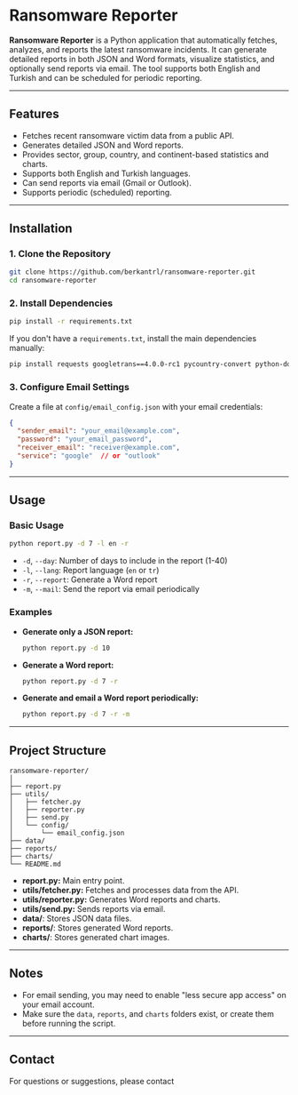 # Ransomware Reporter

**Ransomware Reporter** is a Python application that automatically fetches, analyzes, and reports the latest ransomware incidents. It can generate detailed reports in both JSON and Word formats, visualize statistics, and optionally send reports via email. The tool supports both English and Turkish and can be scheduled for periodic reporting.

---

## Features

- Fetches recent ransomware victim data from a public API.
- Generates detailed JSON and Word reports.
- Provides sector, group, country, and continent-based statistics and charts.
- Supports both English and Turkish languages.
- Can send reports via email (Gmail or Outlook).
- Supports periodic (scheduled) reporting.

---

## Installation

### 1. Clone the Repository

```bash
git clone https://github.com/berkantrl/ransomware-reporter.git
cd ransomware-reporter
```

### 2. Install Dependencies

```bash
pip install -r requirements.txt
```

If you don't have a `requirements.txt`, install the main dependencies manually:

```bash
pip install requests googletrans==4.0.0-rc1 pycountry-convert python-docx matplotlib seaborn python-dateutil
```

### 3. Configure Email Settings

Create a file at `config/email_config.json` with your email credentials:

```json
{
  "sender_email": "your_email@example.com",
  "password": "your_email_password",
  "receiver_email": "receiver@example.com",
  "service": "google"  // or "outlook"
}
```

---

## Usage

### Basic Usage

```bash
python report.py -d 7 -l en -r
```

- `-d`, `--day`: Number of days to include in the report (1-40)
- `-l`, `--lang`: Report language (`en` or `tr`)
- `-r`, `--report`: Generate a Word report
- `-m`, `--mail`: Send the report via email periodically

### Examples

- **Generate only a JSON report:**
  ```bash
  python report.py -d 10
  ```

- **Generate a Word report:**
  ```bash
  python report.py -d 7 -r
  ```

- **Generate and email a Word report periodically:**
  ```bash
  python report.py -d 7 -r -m
  ```

---

## Project Structure

```
ransomware-reporter/
│
├── report.py
├── utils/
│   ├── fetcher.py
│   ├── reporter.py
│   ├── send.py
│   └── config/
│       └── email_config.json
├── data/
├── reports/
├── charts/
└── README.md
```

- **report.py:** Main entry point.
- **utils/fetcher.py:** Fetches and processes data from the API.
- **utils/reporter.py:** Generates Word reports and charts.
- **utils/send.py:** Sends reports via email.
- **data/**: Stores JSON data files.
- **reports/**: Stores generated Word reports.
- **charts/**: Stores generated chart images.

---

## Notes

- For email sending, you may need to enable "less secure app access" on your email account.
- Make sure the `data`, `reports`, and `charts` folders exist, or create them before running the script.

---

## Contact

For questions or suggestions, please contact

